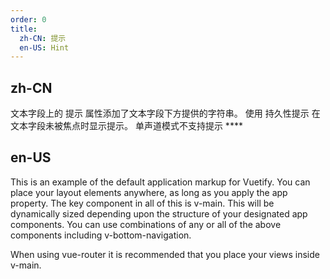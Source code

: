 ```yaml
---
order: 0
title:
  zh-CN: 提示
  en-US: Hint
---
```


## zh-CN

文本字段上的 提示 属性添加了文本字段下方提供的字符串。 使用 持久性提示 在文本字段未被焦点时显示提示。 单声道模式不支持提示 ****

## en-US

This is an example of the default application markup for Vuetify. You can place your layout elements anywhere, as long as you apply the app property. The key component in all of this is v-main. This will be dynamically sized depending upon the structure of your designated app components. You can use combinations of any or all of the above components including v-bottom-navigation.

When using vue-router it is recommended that you place your views inside v-main.
